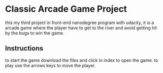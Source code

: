 # Classic Arcade Game Project

this my third project in front-end nanodegree program with udacity, it is a arcade game where the player have to get to the river and avoid getting hit by the bugs to win the game.

## Instructions

to start the game download the files and click in index to open the game. to play use the arrows keys to move the player.

